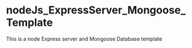 # nodeJs_ExpressServer_Mongoose_Template
This is a node Express server and Mongoose Database template
